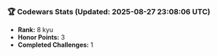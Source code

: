 ### 🏆 Codewars Stats (Updated: 2025-08-27 23:08:06 UTC)

- **Rank:** 8 kyu
- **Honor Points:** 3
- **Completed Challenges:** 1
